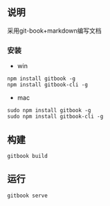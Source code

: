 ## 说明
采用git-book+markdown编写文档

### 安装
- win
```
npm install gitbook -g
npm install gitbook-cli -g
```

- mac
```
sudo npm install gitbook -g
sudo npm install gitbook-cli -g
```

## 构建
```
gitbook build
```
## 运行 
```
gitbook serve
```

